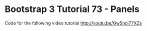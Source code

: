 Bootstrap 3 Tutorial 73 - Panels
================================

Code for the following video tutorial http://youtu.be/Gw5nol77XZs
